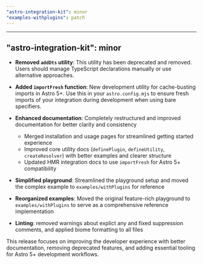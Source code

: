 ```yaml
---
"astro-integration-kit": minor
"examples-withplugins": patch
---
```


---

## "astro-integration-kit": minor

- **Removed `addDts` utility**: This utility has been deprecated and removed. Users should manage TypeScript declarations
  manually or use alternative approaches.

- **Added `importFresh` function**: New development utility for cache-busting imports in Astro 5+. Use this in your `astro.config.mjs` to ensure fresh imports of your integration during development when using bare specifiers.

- **Enhanced documentation**: Completely restructured and improved documentation for better clarity and consistency

  - Merged installation and usage pages for streamlined getting started experience
  - Improved core utility docs (`definePlugin`, `defineUtility`, `createResolver`) with better examples and clearer structure
  - Updated HMR integration docs to use `importFresh` for Astro 5+ compatibility

- **Simplified playground**: Streamlined the playground setup and moved the complex example to `examples/withPlugins` for reference

- **Reorganized examples**: Moved the original feature-rich playground to `examples/withPlugins` to serve as a comprehensive reference implementation

- **Linting**: removed warnings about explict any and fixed suppression comments, and applied biome formatting to all files

This release focuses on improving the developer experience with better documentation, removing deprecated features, and adding essential tooling for Astro 5+ development workflows.
